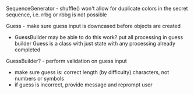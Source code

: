 SequenceGenerator - shuffle() won't allow for duplicate colors in the secret
sequence, i.e. rrbg or rbbg is not possible

Guess - make sure guess input is downcased before objects are created
  - GuessBuilder may be able to do this work?
      put all processing in guess builder
      Guess is a class with just state with any processing already completed

GuessBuilder? - perform validation on guess input
  - make sure guess is:
      correct length (by difficulty)
      characters, not numbers or symbols
  - if guess is incorrect, provide message and reprompt user
  
